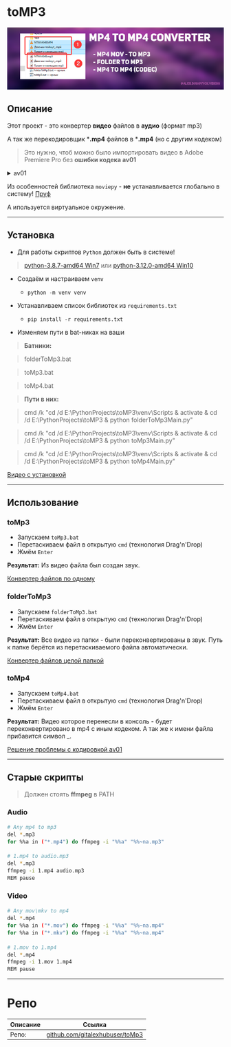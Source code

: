 # toMP3

![](Images/Logo.png)

## Описание

Этот проект - это конвертер **видео** файлов в **аудио** (формат mp3)

А так же перекодировщик ***.mp4** файлов в ***.mp4** (но с другим кодеком)

> Это нужно, чтоб можно было импортировать видео в Adobe Premiere Pro без **ошибки кодека av01**

<details>
<summary>av01</summary>

![](Images/av01.png)
</details>

Из особенностей библиотека `moviepy` - **не** устанавливается глобально в систему! [Пруф](https://youtu.be/gPL59fBfUKs)

А ипользуется виртуальное окружение. 

---

## Установка

- Для работы скриптов `Python` должен быть в системе!

> [python-3.8.7-amd64 Win7](https://www.python.org/ftp/python/3.8.7/python-3.8.7-amd64.exe)
или
> [python-3.12.0-amd64 Win10](https://www.python.org/ftp/python/3.12.0/python-3.12.0-amd64.exe)

- Создаём и настраиваем `venv`
    - `python -m venv venv`

- Устанавливаем список библиотек из `requirements.txt`
    - `pip install -r requirements.txt`

- Изменяем пути в bat-никах на ваши

> **Батники:**

> folderToMp3.bat

> toMp3.bat

> toMp4.bat

> **Пути в них:**

> cmd /k "cd /d E:\PythonProjects\toMP3\venv\Scripts & activate & cd /d E:\PythonProjects\toMP3 & python folderToMp3Main.py"

> cmd /k "cd /d E:\PythonProjects\toMP3\venv\Scripts & activate & cd /d E:\PythonProjects\toMP3 & python toMp3Main.py"

> cmd /k "cd /d E:\PythonProjects\toMP3\venv\Scripts & activate & cd /d E:\PythonProjects\toMP3 & python toMp4Main.py"

[Видео с установкой](https://youtu.be/UgHJQg2RJAI)

---

## Использование

### toMp3

- Запускаем `toMp3.bat`
- Перетаскиваем файл в открытую `cmd` (технология Drag'n'Drop)
- Жмём `Enter`

**Результат:** Из видео файла был создан звук.

[Конвертер файлов по одному](https://youtu.be/b8Apnfi1H8U)

### folderToMp3

- Запускаем `folderToMp3.bat`
- Перетаскиваем файл в открытую `cmd` (технология Drag'n'Drop)
- Жмём `Enter`

**Результат:** Все видео из папки - были переконвертированы в звук. Путь к папке берётся из перетаскиваемого файла автоматически.

[Конвертер файлов целой папкой](https://youtu.be/mIWgtYCkux0)

### toMp4

- Запускаем `toMp4.bat`
- Перетаскиваем файл в открытую `cmd` (технология Drag'n'Drop)
- Жмём `Enter`

**Результат:** Видео которое перенесли в консоль - будет переконвертировано в mp4 с иным кодеком. А так же к имени файла прибавится символ _.

[Решение проблемы с кодировкой av01](https://youtu.be/h28vVPzJsBQ)

---

## Старые скрипты

> Должен стоять **ffmpeg** в PATH

### Audio

```bash
# Any mp4 to mp3
del *.mp3
for %%a in ("*.mp4") do ffmpeg -i "%%a" "%%~na.mp3"

# 1.mp4 to audio.mp3
del *.mp3
ffmpeg -i 1.mp4 audio.mp3
REM pause
```

### Video

```bash
# Any mov\mkv to mp4
del *.mp4
for %%a in ("*.mov") do ffmpeg -i "%%a" "%%~na.mp4"
for %%a in ("*.mkv") do ffmpeg -i "%%a" "%%~na.mp4"

# 1.mov to 1.mp4
del *.mp4
ffmpeg -i 1.mov 1.mp4
REM pause
```

---

# Репо
| Описание | Ссылка |
| ------ | ------ |
Репо: | [github.com/gitalexhubuser/toMp3](https://github.com/gitalexhubuser/toMp3)
